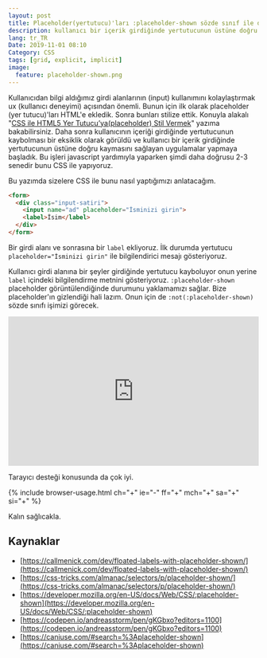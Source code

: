 ```yaml
---
layout: post
title: Placeholder(yertutucu)'ları :placeholder-shown sözde sınıf ile daha kullanışlı hale gitirmek
description: kullanıcı bir içerik girdiğinde yertutucunun üstüne doğru kaymasını sağlayan uygulamalar
lang: tr_TR
Date: 2019-11-01 08:10
Category: CSS
tags: [grid, explicit, implicit]
image:
  feature: placeholder-shown.png
---
```


Kullanıcıdan bilgi aldığımız girdi alanlarının (input) kullanımını kolaylaştırmak ux (kullanıcı deneyimi) açısından önemli. Bunun için ilk olarak placeholder (yer tutucu)'ları HTML'e ekledik. Sonra bunları stilize ettik. Konuyla alakalı "[CSS ile HTML5 Yer Tutucu’ya(placeholder) Stil Vermek](https://fatihhayrioglu.com/css-ile-html5-yer-tutucu-ya-placeholder-stil-vermek/ "CSS ile HTML5 Yer Tutucu’ya(placeholder) Stil Vermek")" yazıma bakabilirsiniz. Daha sonra kullanıcının içeriği girdiğinde yertutucunun kaybolması bir eksiklik olarak görüldü ve kullanıcı bir içerik girdiğinde yertutucunun üstüne doğru kaymasını sağlayan uygulamalar yapmaya başladık. Bu işleri javascript yardımıyla yaparken şimdi daha doğrusu 2-3 senedir bunu CSS ile yapıyoruz. 

Bu yazımda sizelere CSS ile bunu nasıl yaptığımızı anlatacağım. 

```html
<form>
  <div class="input-satiri">
    <input name="ad" placeholder="İsminizi girin">
    <label>İsim</label>
  </div>
</form>
```

Bir girdi alanı ve sonrasına bir `label` ekliyoruz. İlk durumda yertutucu `placeholder="İsminizi girin"` ile bilgilendirici mesajı gösteriyoruz. 

Kullanıcı girdi alanına bir şeyler girdiğinde yertutucu kayboluyor onun yerine `label` içindeki bilgilendirme metnini gösteriyoruz. `:placeholder-shown` placeholder görüntülendiğinde durumunu yaklamamızı sağlar. Bize placeholder'ın gizlendiği hali lazım. Onun için de `:not(:placeholder-shown)` sözde sınıfı işimizi görecek.

<iframe height="300" style="width: 100%;" scrolling="no" title=":placeholder-shown test" src="https://codepen.io/fatihhayri/embed/vYYWwqp?height=300&theme-id=13521&default-tab=css,result" frameborder="no" allowtransparency="true" allowfullscreen="true">
</iframe>

Tarayıcı desteği konusunda da çok iyi.

{% include browser-usage.html ch="+" ie="-" ff="+" mch="+" sa="+" si="+" %}

Kalın sağlıcakla.


## Kaynaklar

 - [https://callmenick.com/dev/floated-labels-with-placeholder-shown/](https://callmenick.com/dev/floated-labels-with-placeholder-shown/)
 - [https://css-tricks.com/almanac/selectors/p/placeholder-shown/](https://css-tricks.com/almanac/selectors/p/placeholder-shown/)
 - [https://developer.mozilla.org/en-US/docs/Web/CSS/:placeholder-shown](https://developer.mozilla.org/en-US/docs/Web/CSS/:placeholder-shown)
 - [https://codepen.io/andreasstorm/pen/gKGbxo?editors=1100](https://codepen.io/andreasstorm/pen/gKGbxo?editors=1100)
 - [https://caniuse.com/#search=%3Aplaceholder-shown](https://caniuse.com/#search=%3Aplaceholder-shown)